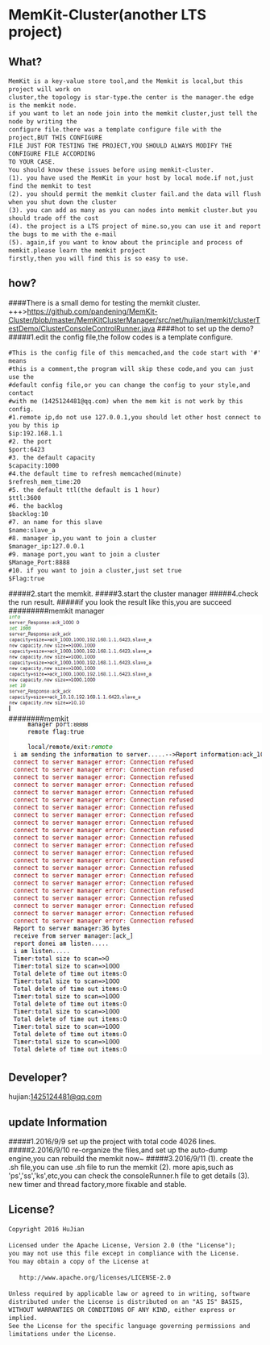 MemKit-Cluster(another LTS project)
==================================
What?
----------------------------------
```
MemKit is a key-value store tool,and the Memkit is local,but this project will work on    
cluster,the topology is star-type.the center is the manager.the edge is the memkit node.  
if you want to let an node join into the memkit cluster,just tell the node by writing the  
configure file.there was a template configure file with the project,BUT THIS CONFIGURE  
FILE JUST FOR TESTING THE PROJECT,YOU SHOULD ALWAYS MODIFY THE CONFIGURE FILE ACCORDING   
TO YOUR CASE.   
You should know these issues before using memkit-cluster.   
(1). you have used the MemKit in your host by local mode.if not,just find the memkit to test  
(2). you should permit the memkit cluster fail.and the data will flush when you shut down the cluster  
(3). you can add as many as you can nodes into memkit cluster.but you should trade off the cost   
(4). the project is a LTS project of mine.so,you can use it and report the bugs to me with the e-mail   
(5). again,if you want to know about the principle and process of memkit.please learn the memkit project    
firstly,then you will find this is so easy to use.
```


how?
----------------------------------
####There is a small demo for testing the memkit cluster. 
+++><https://github.com/pandening/MemKit-Cluster/blob/master/MemKitClusterManager/src/net/hujian/memkit/clusterTestDemo/ClusterConsoleControlRunner.java>
####hot to set up the demo?
#####1.edit the config file,the follow codes is a template configure.
```
#This is the config file of this memcached,and the code start with '#' means
#this is a comment,the program will skip these code,and you can just use the
#default config file,or you can change the config to your style,and contact
#with me (1425124481@qq.com) when the mem kit is not work by this config.
#1.remote ip,do not use 127.0.0.1,you should let other host connect to you by this ip
$ip:192.168.1.1
#2. the port
$port:6423
#3. the default capacity
$capacity:1000
#4.the default time to refresh memcached(minute)
$refresh_mem_time:20
#5. the default ttl(the default is 1 hour)
$ttl:3600
#6. the backlog
$backlog:10
#7. an name for this slave
$name:slave_a
#8. manager ip,you want to join a cluster
$manager_ip:127.0.0.1
#9. manage port,you want to join a cluster
$Manage_Port:8888
#10. if you want to join a cluster,just set true
$Flag:true
```
#####2.start the memkit.
#####3.start the cluster manager
#####4.check the run result.
#####if you look the result like this,you are succeed  
#########memkit manager
![iamge](https://github.com/pandening/images/blob/master/memkitDemoRun.png)
########memkit 
![image](https://github.com/pandening/images/blob/master/memkitserver.png)

Developer?
----------------------------------
hujian:<1425124481@qq.com>

update Information
---------------------------------
#####1.2016/9/9      set up the project with total code 4026 lines.    
#####2.2016/9/10     re-organize the files,and set up the auto-dump engine,you can rebuild the memkit now~ 
#####3.2016/9/11     (1). create the .sh file,you can use .sh file to run the memkit
                     (2). more apis,such as 'ps','ss','ks',etc,you can check the consoleRunner.h file to get details 
                     (3). new timer and thread factory,more fixable and stable. 

License?
---------------------------------
```
Copyright 2016 HuJian

Licensed under the Apache License, Version 2.0 (the "License");
you may not use this file except in compliance with the License.
You may obtain a copy of the License at

   http://www.apache.org/licenses/LICENSE-2.0

Unless required by applicable law or agreed to in writing, software
distributed under the License is distributed on an "AS IS" BASIS,
WITHOUT WARRANTIES OR CONDITIONS OF ANY KIND, either express or implied.
See the License for the specific language governing permissions and
limitations under the License.

```
